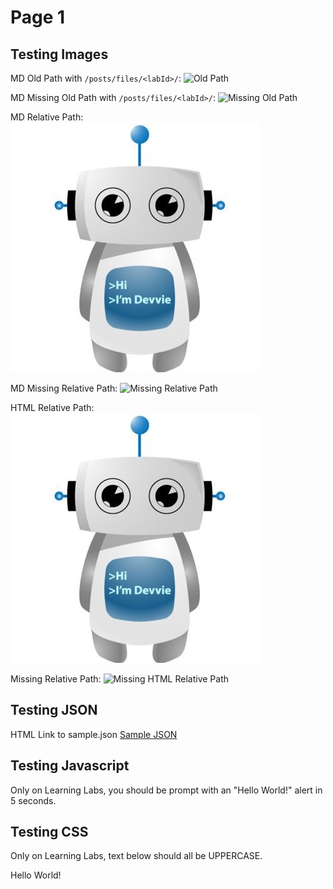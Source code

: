 # Page 1

## Testing Images

MD Old Path with ```/posts/files/<labId>/```:
![Old Path](/posts/files/lab-assets/assets/images/devvie.jpg "Old Path")

MD Missing Old Path with ```/posts/files/<labId>/```:
![Missing Old Path](/posts/files/lab-assets/assets/images/devvie2.jpg "Missing Old Path")

MD Relative Path:
![Relative Path](assets/images/devvie.jpg "Relative Path")

MD Missing Relative Path:
![Missing Relative Path](assets/images/devvie2.jpg "Missing Relative Path")

HTML Relative Path:
<img src="assets/images/devvie.jpg" title="HTML Relative Path" />

Missing Relative Path:
<img src="assets/images/devvie2.jpg" title="Missing HTML Relative Path" />

## Testing JSON

HTML Link to sample.json
<a href="assets/sample.json" download>Sample JSON<a>

## Testing Javascript
<script src="assets/sample.js" language="Javascript"></script>
Only on Learning Labs, you should be prompt with an "Hello World!" alert in 5 seconds.

## Testing CSS
Only on Learning Labs, text below should all be UPPERCASE.
<div class="lab-assets-lab">
  <p>Hello World!</p>
</div>
<link rel="stylesheet" type="text/css" href="assets/sample.css">
